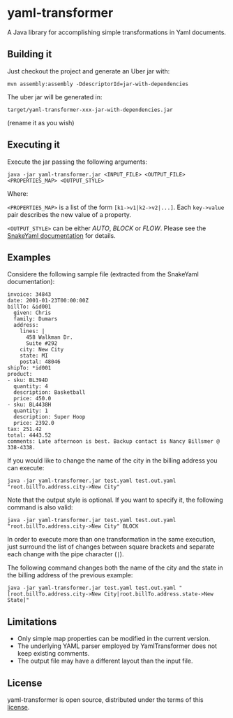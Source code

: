 
# yaml-transformer
A Java library for accomplishing simple transformations in Yaml documents.

Building it
-----------
Just checkout the project and generate an Uber jar with:

```
mvn assembly:assembly -DdescriptorId=jar-with-dependencies
```

The uber jar will be generated in: 

```
target/yaml-transformer-xxx-jar-with-dependencies.jar
```

(rename it as you wish)

Executing it
------------

Execute the jar passing the following arguments:
```
java -jar yaml-transformer.jar <INPUT_FILE> <OUTPUT_FILE> <PROPERTIES_MAP> <OUTPUT_STYLE>
```

Where:

```<PROPERTIES_MAP>``` is a list of the form ```[k1->v1|k2->v2|...]```.
Each ```key->value``` pair describes the new value of a property.

```<OUTPUT_STYLE>``` can be either *AUTO*, *BLOCK* or *FLOW*.
Please see the [SnakeYaml documentation](https://code.google.com/p/snakeyaml/wiki/Documentation "SnakeYaml Documentation") for details.


Examples
--------

Considere the following sample file (extracted from the SnakeYaml documentation):

```
invoice: 34843
date: 2001-01-23T00:00:00Z
billTo: &id001
  given: Chris
  family: Dumars
  address:
    lines: |
      458 Walkman Dr.
      Suite #292
    city: New City
    state: MI
    postal: 48046
shipTo: *id001
product:
- sku: BL394D
  quantity: 4
  description: Basketball
  price: 450.0
- sku: BL4438H
  quantity: 1
  description: Super Hoop
  price: 2392.0
tax: 251.42
total: 4443.52
comments: Late afternoon is best. Backup contact is Nancy Billsmer @ 338-4338.
```

If you would like to change the name of the city in the billing address you can execute:

```
java -jar yaml-transformer.jar test.yaml test.out.yaml "root.billTo.address.city->New City"
```

Note that the output style is optional. If you want to specify it, the following command is also valid:

```
java -jar yaml-transformer.jar test.yaml test.out.yaml "root.billTo.address.city->New City" BLOCK
```

In order to execute more than one transformation in the same execution, just surround the list of changes between square brackets and separate each change with the pipe character (```|```).

The following command changes both the name of the city and the state in the billing address of the previous example:

```
java -jar yaml-transformer.jar test.yaml test.out.yaml "[root.billTo.address.city->New City|root.billTo.address.state->New State]"
```

Limitations
-----------

- Only simple map properties can be modified in the current version.
- The underlying YAML parser employed by YamlTransformer does not keep existing comments.
- The output file may have a different layout than the input file.


License
-------

yaml-transformer is open source, distributed under the terms of this [license](https://github.com/sergio-castro/yaml-transformer/blob/master/LICENSE "yaml-transformer license").
